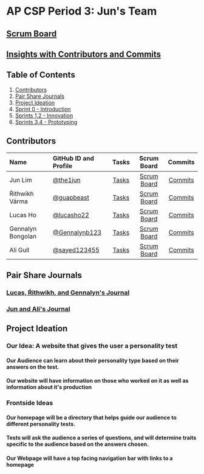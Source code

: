 # AP CSP Period 3: Jun's Team
## [Scrum Board](https://github.com/Gennalynb123/flask_portfolio)
## [Insights with Contributors and Commits](https://github.com/Rebecca-123/m223_team_lovelace/graphs/contributors)
## Table of Contents
1. [Contributors](https://github.com/Gennalynb123/flask_portfolio/blob/main/README.md)
2. [Pair Share Journals](https://github.com/Gennalynb123/flask_portfolio/blob/main/README.md)
3. [Project Ideation](https://github.com/Gennalynb123/flask_portfolio/blob/main/README.md)
4. [Sprint 0 - Introduction](https://github.com/Gennalynb123/flask_portfolio/blob/main/README.md)
5. [Sprints 1,2 - Innovation](https://github.com/Gennalynb123/flask_portfolio/blob/main/README.md)
6. [Sprints 3,4 - Prototyping](https://github.com/Gennalynb123/flask_portfolio/blob/main/README.md)
## Contributors
| Name | GitHub ID and Profile | Tasks | Scrum Board | Commits |
|:-----|:----------------------|:-----:|:-----------:|:-------:|
| Jun Lim | [@the1jun](https://github.com/the1jun) | [Tasks](https://github.com/Rebecca-123/m223_team_lovelace/issues?q=is%3Aissue+assignee%3Achristinlee367) |[Scrum Board](https://github.com/Gennalynb123/flask_portfolio/projects/2) | [Commits](https://github.com/Gennalynb123/flask_portfolio/commits/main)
| Ŕithwikh Várma| [@guapbeast](https://github.com/guapbeast) | [Tasks](https://github.com/Rebecca-123/m223_team_lovelace/issues?q=is%3Aissue+assignee%3Achristinlee367) |[Scrum Board](https://github.com/Gennalynb123/flask_portfolio/projects/2) | [Commits](https://github.com/Gennalynb123/flask_portfolio/commits/main)
| Lucas Ho | [@lucasho22](https://github.com/lucasho22) | [Tasks](https://github.com/Rebecca-123/m223_team_lovelace/issues?q=is%3Aissue+assignee%3ARitvik-Keerthi) |[Scrum Board](https://github.com/Gennalynb123/flask_portfolio/projects/2) |[Commits](https://github.com/Gennalynb123/flask_portfolio/commits/main)
| Gennalyn Bongolan | [@Gennalynb123](https://github.com/Gennalynb123) | [Tasks](https://github.com/Rebecca-123/m223_team_lovelace/issues?q=is%3Aissue+assignee%3A3ghin5) |[Scrum Board](https://github.com/Gennalynb123/flask_portfolio/projects/2) |[Commits](https://github.com/Gennalynb123/flask_portfolio/commits/main)
| Ali Gull | [@sayed123455](https://github.com/sayed123455) | [Tasks](https://github.com/Rebecca-123/m223_team_lovelace/issues?q=is%3Aissue+assignee%3A3ghin5) |[Scrum Board](https://github.com/Gennalynb123/flask_portfolio/projects/2) |[Commits](https://github.com/Gennalynb123/flask_portfolio/commits/main)
## Pair Share Journals
### [Lucas, Ŕithwikh, and Gennalyn's Journal](https://docs.google.com/document/d/1XcHNurxEvFBZuBIZhxlTkx_ClMmk2kVWZFs-sb4uy2E/edit)
### [Jun and Ali's Journal](https://docs.google.com/document/d/1WvZphnC7vT6UqtVZ2HngxIULrPpT7rWK3-EGbG_K3Po/edit)
## Project Ideation
### Our Idea: A website that gives the user a personality test
#### Our Audience can learn about their personality type based on their answers on the test.
#### Our website will have information on those who worked on it as well as information about it's production
### Frontside Ideas
#### Our homepage will be a directory that helps guide our audience to different personality tests.
#### Tests will ask the audience a series of questions, and will determine traits specific to the audience based on the answers chosen.
#### Our Webpage will have a top facing navigation bar with links to a homepage





